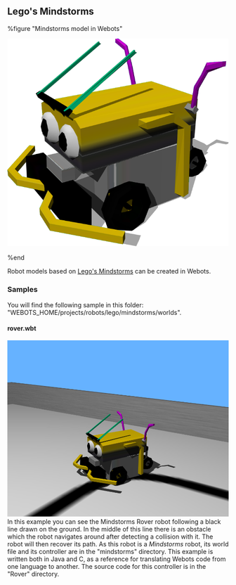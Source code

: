 ## Lego's Mindstorms

%figure "Mindstorms model in Webots"

![model.png](images/robots/mindstorms/model.png)

%end

Robot models based on [Lego's Mindstorms](https://www.lego.com/en-us/mindstorms) can be created in Webots.

### Samples

You will find the following sample in this folder: "WEBOTS\_HOME/projects/robots/lego/mindstorms/worlds".

#### rover.wbt

![rover.wbt.png](images/robots/mindstorms/rover.wbt.png) In this example you can see the Mindstorms Rover robot following a black line drawn on the ground.
In the middle of this line there is an obstacle which the robot navigates around after detecting a collision with it.
The robot will then recover its path.
As this robot is a *Mindstorms* robot, its world file and its controller are in the "mindstorms" directory.
This example is written both in Java and C, as a reference for translating Webots code from one language to another.
The source code for this controller is in the "Rover" directory.
